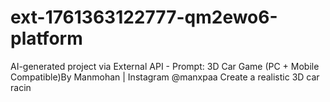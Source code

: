 # ext-1761363122777-qm2ewo6-platform
AI-generated project via External API - Prompt: 3D Car Game (PC + Mobile Compatible)By Manmohan | Instagram @manxpaa Create a realistic 3D car racin
